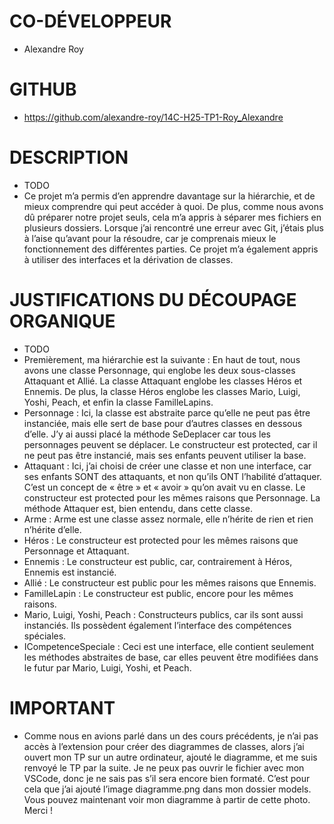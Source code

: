 # CO-DÉVELOPPEUR
* Alexandre Roy
# GITHUB
* https://github.com/alexandre-roy/14C-H25-TP1-Roy_Alexandre
# DESCRIPTION
* TODO
* Ce projet m’a permis d’en apprendre davantage sur la hiérarchie, et de mieux comprendre qui peut accéder à quoi. De plus, comme nous avons dû préparer notre projet seuls, cela m’a appris à séparer mes fichiers en plusieurs dossiers. Lorsque j’ai rencontré une erreur avec Git, j’étais plus à l’aise qu’avant pour la résoudre, car je comprenais mieux le fonctionnement des différentes parties. Ce projet m’a également appris à utiliser des interfaces et la dérivation de classes.
# JUSTIFICATIONS DU DÉCOUPAGE ORGANIQUE
* TODO
* Premièrement, ma hiérarchie est la suivante : En haut de tout, nous avons une classe Personnage, qui englobe les deux sous-classes Attaquant et Allié. La classe Attaquant englobe les classes Héros et Ennemis. De plus, la classe Héros englobe les classes Mario, Luigi, Yoshi, Peach, et enfin la classe FamilleLapins.
* Personnage : Ici, la classe est abstraite parce qu’elle ne peut pas être instanciée, mais elle sert de base pour d’autres classes en dessous d’elle. J’y ai aussi placé la méthode SeDeplacer car tous les personnages peuvent se déplacer. Le constructeur est protected, car il ne peut pas être instancié, mais ses enfants peuvent utiliser la base.
* Attaquant : Ici, j’ai choisi de créer une classe et non une interface, car ses enfants SONT des attaquants, et non qu’ils ONT l’habilité d’attaquer. C’est un concept de « être » et « avoir » qu’on avait vu en classe. Le constructeur est protected pour les mêmes raisons que Personnage. La méthode Attaquer est, bien entendu, dans cette classe.
* Arme : Arme est une classe assez normale, elle n’hérite de rien et rien n’hérite d’elle.
* Héros : Le constructeur est protected pour les mêmes raisons que Personnage et Attaquant.
* Ennemis : Le constructeur est public, car, contrairement à Héros, Ennemis est instancié.
* Allié : Le constructeur est public pour les mêmes raisons que Ennemis.
* FamilleLapin : Le constructeur est public, encore pour les mêmes raisons.
* Mario, Luigi, Yoshi, Peach : Constructeurs publics, car ils sont aussi instanciés. Ils possèdent également l’interface des compétences spéciales.
* ICompetenceSpeciale : Ceci est une interface, elle contient seulement les méthodes abstraites de base, car elles peuvent être modifiées dans le futur par Mario, Luigi, Yoshi, et Peach.
# IMPORTANT
* Comme nous en avions parlé dans un des cours précédents, je n’ai pas accès à l’extension pour créer des diagrammes de classes, alors j’ai ouvert mon TP sur un autre ordinateur, ajouté le diagramme, et me suis renvoyé le TP par la suite. Je ne peux pas ouvrir le fichier avec mon VSCode, donc je ne sais pas s’il sera encore bien formaté. C’est pour cela que j’ai ajouté l’image diagramme.png dans mon dossier models. Vous pouvez maintenant voir mon diagramme à partir de cette photo. Merci !
